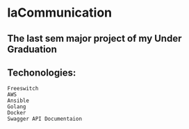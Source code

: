 # laCommunication 
## The last sem major project of my Under Graduation

## Techonologies:

    Freeswitch 
    AWS
    Ansible
    Golang
    Docker
    Swagger API Documentaion
    
